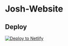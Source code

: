# Josh-Website


## Deploy

[![Deploy to Netlify](https://www.netlify.com/img/deploy/button.svg)](https://app.netlify.com/start/deploy?repository=https://github.com/jessemlay/Josh-Website.git)
